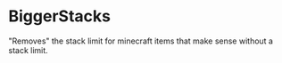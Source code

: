 # BiggerStacks
"Removes" the stack limit for minecraft items that make sense without a stack limit.
